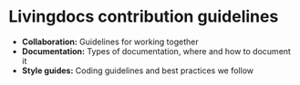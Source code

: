 # Livingdocs contribution guidelines

* **Collaboration:** Guidelines for working together 
* **Documentation:** Types of documentation, where and how to document it
* **Style guides:** Coding guidelines and best practices we follow
